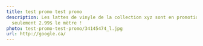 ```yaml
---
title: test promo test promo
description: Les lattes de vinyle de la collection xyz sont en promotion à
  seulement 2.99$ le mètre !
photo: test-promo-test-promo/34145474_l.jpg
url: http://google.ca/
---
```

